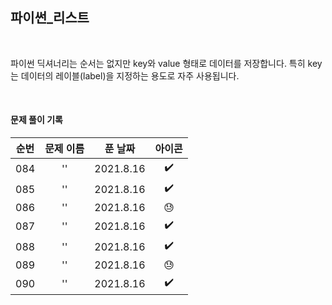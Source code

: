 ## 파이썬_리스트

<br>

파이썬 딕셔너리는 순서는 없지만 key와 value 형태로 데이터를 저장합니다. 특히 key는 데이터의 레이블(label)을 지정하는 용도로 자주 사용됩니다.

<br>

#### 문제 풀이 기록
| 순번 | 문제 이름 | 푼 날짜 | 아이콘 |
|:----------:|:----------:|:----------:|:----------:|
| 084 | '' | 2021.8.16 | ✔️ |
| 085 | '' | 2021.8.16 | ✔️ |
| 086 | '' | 2021.8.16 | 😓 |
| 087 | '' | 2021.8.16 | ✔️ |
| 088 | '' | 2021.8.16 | ✔️ |
| 089 | '' | 2021.8.16 | 😓 |
| 090 | '' | 2021.8.16 | ✔️ |